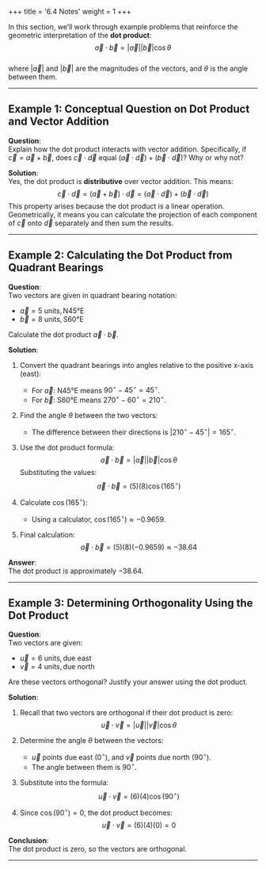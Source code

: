 +++
title = '6.4 Notes'
weight = 1
+++


In this section, we’ll work through example problems that reinforce the geometric interpretation of the **dot product**:  
$$
\vec{a} \cdot \vec{b} = |\vec{a}| |\vec{b}| \cos\theta
$$  
where $|\vec{a}|$ and $|\vec{b}|$ are the magnitudes of the vectors, and $\theta$ is the angle between them.

---

## Example 1: Conceptual Question on Dot Product and Vector Addition

**Question**:  
Explain how the dot product interacts with vector addition. Specifically, if $\vec{c} = \vec{a} + \vec{b}$, does $\vec{c} \cdot \vec{d}$ equal $(\vec{a} \cdot \vec{d}) + (\vec{b} \cdot \vec{d})$? Why or why not?

**Solution**:  
Yes, the dot product is **distributive** over vector addition. This means:
$$
\vec{c} \cdot \vec{d} = (\vec{a} + \vec{b}) \cdot \vec{d} = (\vec{a} \cdot \vec{d}) + (\vec{b} \cdot \vec{d})
$$
This property arises because the dot product is a linear operation. Geometrically, it means you can calculate the projection of each component of $\vec{c}$ onto $\vec{d}$ separately and then sum the results.

---

## Example 2: Calculating the Dot Product from Quadrant Bearings

**Question**:  
Two vectors are given in quadrant bearing notation:
- $\vec{a} = 5~\text{units}, \text{N45°E}$
- $\vec{b} = 8~\text{units}, \text{S60°E}$

Calculate the dot product $\vec{a} \cdot \vec{b}$.

**Solution**:  
1. Convert the quadrant bearings into angles relative to the positive x-axis (east):
   - For $\vec{a}$: N45°E means $90^\circ - 45^\circ = 45^\circ$.
   - For $\vec{b}$: S60°E means $270^\circ - 60^\circ = 210^\circ$.

2. Find the angle $\theta$ between the two vectors:
   - The difference between their directions is $|210^\circ - 45^\circ| = 165^\circ$.

3. Use the dot product formula:
   $$
   \vec{a} \cdot \vec{b} = |\vec{a}| |\vec{b}| \cos\theta
   $$
   Substituting the values:
   $$
   \vec{a} \cdot \vec{b} = (5)(8) \cos(165^\circ)
   $$

4. Calculate $\cos(165^\circ)$:
   - Using a calculator, $\cos(165^\circ) \approx -0.9659$.

5. Final calculation:
   $$
   \vec{a} \cdot \vec{b} = (5)(8)(-0.9659) \approx -38.64
   $$

**Answer**:  
The dot product is approximately $-38.64$.

---

## Example 3: Determining Orthogonality Using the Dot Product

**Question**:  
Two vectors are given:
- $\vec{u} = 6~\text{units}, \text{due east}$
- $\vec{v} = 4~\text{units}, \text{due north}$

Are these vectors orthogonal? Justify your answer using the dot product.

**Solution**:  
1. Recall that two vectors are orthogonal if their dot product is zero:
   $$
   \vec{u} \cdot \vec{v} = |\vec{u}| |\vec{v}| \cos\theta
   $$

2. Determine the angle $\theta$ between the vectors:
   - $\vec{u}$ points due east ($0^\circ$), and $\vec{v}$ points due north ($90^\circ$).
   - The angle between them is $90^\circ$.

3. Substitute into the formula:
   $$
   \vec{u} \cdot \vec{v} = (6)(4) \cos(90^\circ)
   $$

4. Since $\cos(90^\circ) = 0$, the dot product becomes:
   $$
   \vec{u} \cdot \vec{v} = (6)(4)(0) = 0
   $$

**Conclusion**:  
The dot product is zero, so the vectors are orthogonal.

---
